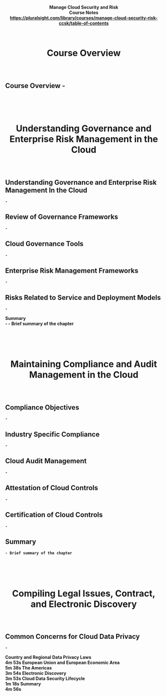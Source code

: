 <b><p align=center> Manage Cloud Security and Risk</br>
Course Notes</br>
https://pluralsight.com/library/courses/manage-cloud-security-risk-ccsk/table-of-contents


<br />
<h1><p align=center>Course Overview</h1><br/>	
	
Course Overview
	-
  -


<br /> <br /> <br />

<h1><p align=center>Understanding Governance and Enterprise Risk Management in the Cloud</h1><br/>
	
Understanding Governance and Enterprise Risk Management In the Cloud		
  -
 	-
	
Review of Governance Frameworks		
  -
	-

Cloud Governance Tools		
  -
 	-
	
Enterprise Risk Management Frameworks		
  -
	-
 
Risks Related to Service and Deployment Models		
  -
	-
 
Summary		
	-
 	- Brief summary of the chapter

<br /> <br /> <br />

<h1><p align=center>Maintaining Compliance and Audit Management in the Cloud </h1><br/>
	
Compliance Objectives		
  -
	-
 
Industry Specific Compliance		
  -
	-
 
Cloud Audit Management		
  -
	-
 
Attestation of Cloud Controls		
  -
	-
 
Certification of Cloud Controls		
  -
	-
 
Summary
  -
 	- Brief summary of the chapter

<br /> <br /> <br />

<h1><p align=center>Compiling Legal Issues, Contract, and Electronic Discovery</h1><br/>
	
Common Concerns for Cloud Data Privacy		
  -
	-
 
Country and Regional Data Privacy Laws		
4m 53s
European Union and European Economic Area		
5m 38s
The Americas		
3m 54s
Electronic Discovery		
3m 53s
Cloud Data Security Lifecycle		
1m 18s
Summary		
4m 56s
